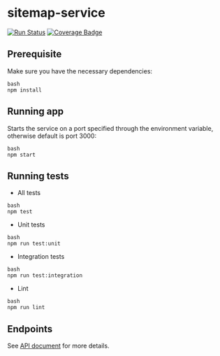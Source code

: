# sitemap-service
[![Run Status](https://api.shippable.com/projects/583638bb1845dd10001a6e6b/badge?branch=master)](https://app.shippable.com/github/bauerxcelmedia/sitemap-service)
[![Coverage Badge](https://api.shippable.com/projects/583638bb1845dd10001a6e6b/coverageBadge?branch=master)](https://app.shippable.com/github/bauerxcelmedia/sitemap-service)

## Prerequisite

Make sure you have the necessary dependencies:

```
bash
npm install
```

## Running app

Starts the service on a port specified through the environment variable, otherwise default is port 3000:

```
bash
npm start
```

## Running tests

- All tests
```
bash
npm test
```

- Unit tests
```
bash
npm run test:unit
```

- Integration tests
```
bash
npm run test:integration
```

- Lint
```
bash
npm run lint
```

## Endpoints

See [API document](http://dev.sitemaps.services.bauer-media.internal/docs) for more details.